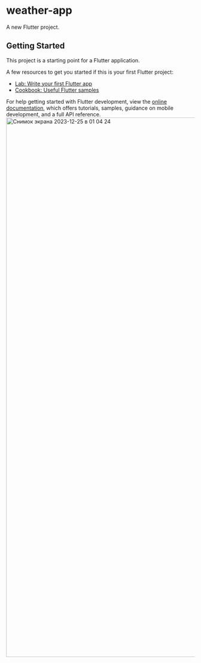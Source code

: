 # weather-app

A new Flutter project.

## Getting Started

This project is a starting point for a Flutter application.

A few resources to get you started if this is your first Flutter project:

- [Lab: Write your first Flutter app](https://docs.flutter.dev/get-started/codelab)
- [Cookbook: Useful Flutter samples](https://docs.flutter.dev/cookbook)

For help getting started with Flutter development, view the
[online documentation](https://docs.flutter.dev/), which offers tutorials,
samples, guidance on mobile development, and a full API reference.
<img width="1440" alt="Снимок экрана 2023-12-25 в 01 04 24" src="https://github.com/myrzataev/Weather-App/assets/99857663/2a6f102b-a777-452c-a299-53e460c3089c">
